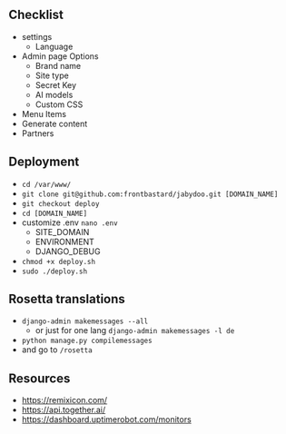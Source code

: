 ## Checklist
- settings
  - Language
- Admin page Options
  - Brand name
  - Site type
  - Secret Key
  - AI models
  - Custom CSS
- Menu Items
- Generate content
- Partners

## Deployment
- `cd /var/www/`
- `git clone git@github.com:frontbastard/jabydoo.git [DOMAIN_NAME]`
- `git checkout deploy`
- `cd [DOMAIN_NAME]`
- customize .env `nano .env`
  - SITE_DOMAIN
  - ENVIRONMENT
  - DJANGO_DEBUG
- `chmod +x deploy.sh`
- `sudo ./deploy.sh`

## Rosetta translations
- `django-admin makemessages --all`
  - or just for one lang `django-admin makemessages -l de`
- `python manage.py compilemessages`
- and go to `/rosetta`

## Resources
- https://remixicon.com/
- https://api.together.ai/
- https://dashboard.uptimerobot.com/monitors
